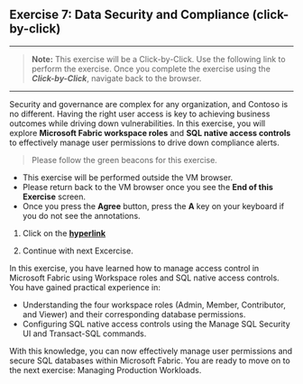 ## Exercise 7: Data Security and Compliance (click-by-click)

---
>**Note:** This exercise will be a Click-by-Click. Use the following link to perform the exercise. Once you complete the exercise using the ***Click-by-Click***, navigate back to the browser.
---

Security and governance are complex for any organization, and Contoso is no different. Having the right user access is key to achieving business outcomes while driving down vulnerabilities. In this exercise, you will explore **Microsoft Fabric workspace roles** and **SQL native access controls** to effectively manage user permissions to drive down compliance alerts.

>Please follow the green beacons for this exercise.
- This exercise will be performed outside the VM browser.
- Please return back to the VM browser once you see the **End of this Exercise** screen.
- Once you press the **Agree** button, press the **A** key on your keyboard if you do not see the annotations.
	
1. Click on the [**hyperlink**](https://regale.cloud/Microsoft/play/4474/07-data-security-and-compliance#/0/2)

2. Continue with next Excercise.

In this exercise, you have learned how to manage access control in Microsoft Fabric using Workspace roles and SQL native access controls. You have gained practical experience in:
 
- Understanding the four workspace roles (Admin, Member, Contributor, and Viewer) and their corresponding database permissions.
- Configuring SQL native access controls using the Manage SQL Security UI and Transact-SQL commands.

With this knowledge, you can now effectively manage user permissions and secure SQL databases within Microsoft Fabric. You are ready to move on to the next exercise: Managing Production Workloads.
